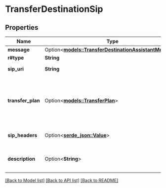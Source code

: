 # TransferDestinationSip

## Properties

Name | Type | Description | Notes
------------ | ------------- | ------------- | -------------
**message** | Option<[**models::TransferDestinationAssistantMessage**](TransferDestinationAssistant_message.md)> |  | [optional]
**r#type** | **String** |  | 
**sip_uri** | **String** | This is the SIP URI to transfer the call to. | 
**transfer_plan** | Option<[**models::TransferPlan**](TransferPlan.md)> | This configures how transfer is executed and the experience of the destination party receiving the call. Defaults to `blind-transfer`.  @default `transferPlan.mode='blind-transfer'` | [optional]
**sip_headers** | Option<[**serde_json::Value**](.md)> | These are custom headers to be added to SIP refer during transfer call. | [optional]
**description** | Option<**String**> | This is the description of the destination, used by the AI to choose when and how to transfer the call. | [optional]

[[Back to Model list]](../README.md#documentation-for-models) [[Back to API list]](../README.md#documentation-for-api-endpoints) [[Back to README]](../README.md)


